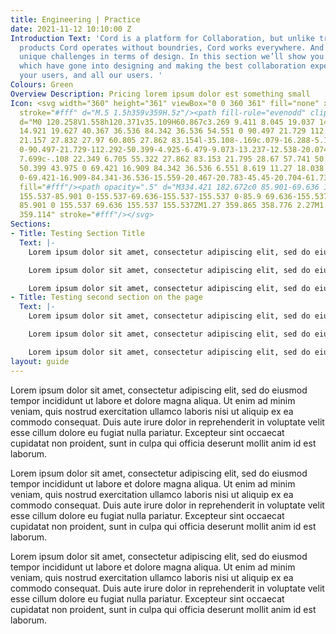 ```yaml
---
title: Engineering | Practice
date: 2021-11-12 10:10:00 Z
Introduction Text: 'Cord is a platform for Collaboration, but unlike traditional collaboration
  products Cord operates without boundries, Cord works everywhere. And with this comes
  unique challenges in terms of design. In this section we’ll show you the considerations
  which have gone into designing and making the best collaboration experience for
  your users, and all our users. '
Colours: Green
Overview Description: Pricing lorem ipsum dolor est something small
Icon: <svg width="360" height="361" viewBox="0 0 360 361" fill="none" xmlns="http://www.w3.org/2000/svg"><path
  stroke="#fff" d="M.5 1.5h359v359H.5z"/><path fill-rule="evenodd" clip-rule="evenodd"
  d="M0 120.258V1.558h120.371v35.109H60.867c3.269 9.411 8.045 19.037 14.728 27.829
  14.921 19.627 40.367 36.536 84.342 36.536 54.551 0 90.497 21.729 112.292 50.398
  21.157 27.832 27.97 60.805 27.862 83.154l-35.108-.169c.079-16.288-5.145-41.272-20.703-61.738-14.921-19.627-40.367-36.536-84.342-36.536-54.551
  0-90.497-21.729-112.292-50.399-4.925-6.479-9.073-13.237-12.538-20.074v54.59H0Zm59.248
  7.699c-.108 22.349 6.705 55.322 27.862 83.153 21.795 28.67 57.741 50.399 112.292
  50.399 43.975 0 69.421 16.909 84.342 36.536 6.551 8.619 11.27 18.038 14.533 27.272h-59.309v35.108h120.371v-118.7h-35.108v55.148c-3.464-6.837-7.612-13.595-12.538-20.074-21.794-28.67-57.74-50.399-112.292-50.399-43.975
  0-69.421-16.909-84.341-36.536-15.559-20.467-20.783-45.45-20.704-61.738l-35.108-.169Z"
  fill="#fff"/><path opacity=".5" d="M334.421 182.672c0 85.901-69.636 155.537-155.537
  155.537-85.901 0-155.537-69.636-155.537-155.537 0-85.9 69.636-155.537 155.537-155.537
  85.901 0 155.537 69.636 155.537 155.537ZM1.27 359.865 358.776 2.27M1.051 1.064 359.1
  359.114" stroke="#fff"/></svg>
Sections:
- Title: Testing Section Title
  Text: |-
    Lorem ipsum dolor sit amet, consectetur adipiscing elit, sed do eiusmod tempor incididunt ut labore et dolore magna aliqua. Ut enim ad minim veniam, quis nostrud exercitation ullamco laboris nisi ut aliquip ex ea commodo consequat. Duis aute irure dolor in reprehenderit in voluptate velit esse cillum dolore eu fugiat nulla pariatur. Excepteur sint occaecat cupidatat non proident, sunt in culpa qui officia deserunt mollit anim id est laborum.

    Lorem ipsum dolor sit amet, consectetur adipiscing elit, sed do eiusmod tempor incididunt ut labore et dolore magna aliqua. Ut enim ad minim veniam, quis nostrud exercitation ullamco laboris nisi ut aliquip ex ea commodo consequat. Duis aute irure dolor in reprehenderit in voluptate velit esse cillum dolore eu fugiat nulla pariatur. Excepteur sint occaecat cupidatat non proident, sunt in culpa qui officia deserunt mollit anim id est laborum.

    Lorem ipsum dolor sit amet, consectetur adipiscing elit, sed do eiusmod tempor incididunt ut labore et dolore magna aliqua. Ut enim ad minim veniam, quis nostrud exercitation ullamco laboris nisi ut aliquip ex ea commodo consequat. Duis aute irure dolor in reprehenderit in voluptate velit esse cillum dolore eu fugiat nulla pariatur. Excepteur sint occaecat cupidatat non proident, sunt in culpa qui officia deserunt mollit anim id est laborum.
- Title: Testing second section on the page
  Text: |-
    Lorem ipsum dolor sit amet, consectetur adipiscing elit, sed do eiusmod tempor incididunt ut labore et dolore magna aliqua. Ut enim ad minim veniam, quis nostrud exercitation ullamco laboris nisi ut aliquip ex ea commodo consequat. Duis aute irure dolor in reprehenderit in voluptate velit esse cillum dolore eu fugiat nulla pariatur. Excepteur sint occaecat cupidatat non proident, sunt in culpa qui officia deserunt mollit anim id est laborum.

    Lorem ipsum dolor sit amet, consectetur adipiscing elit, sed do eiusmod tempor incididunt ut labore et dolore magna aliqua. Ut enim ad minim veniam, quis nostrud exercitation ullamco laboris nisi ut aliquip ex ea commodo consequat. Duis aute irure dolor in reprehenderit in voluptate velit esse cillum dolore eu fugiat nulla pariatur. Excepteur sint occaecat cupidatat non proident, sunt in culpa qui officia deserunt mollit anim id est laborum.

    Lorem ipsum dolor sit amet, consectetur adipiscing elit, sed do eiusmod tempor incididunt ut labore et dolore magna aliqua. Ut enim ad minim veniam, quis nostrud exercitation ullamco laboris nisi ut aliquip ex ea commodo consequat. Duis aute irure dolor in reprehenderit in voluptate velit esse cillum dolore eu fugiat nulla pariatur. Excepteur sint occaecat cupidatat non proident, sunt in culpa qui officia deserunt mollit anim id est laborum.
layout: guide
---
```


Lorem ipsum dolor sit amet, consectetur adipiscing elit, sed do eiusmod tempor incididunt ut labore et dolore magna aliqua. Ut enim ad minim veniam, quis nostrud exercitation ullamco laboris nisi ut aliquip ex ea commodo consequat. Duis aute irure dolor in reprehenderit in voluptate velit esse cillum dolore eu fugiat nulla pariatur. Excepteur sint occaecat cupidatat non proident, sunt in culpa qui officia deserunt mollit anim id est laborum.

Lorem ipsum dolor sit amet, consectetur adipiscing elit, sed do eiusmod tempor incididunt ut labore et dolore magna aliqua. Ut enim ad minim veniam, quis nostrud exercitation ullamco laboris nisi ut aliquip ex ea commodo consequat. Duis aute irure dolor in reprehenderit in voluptate velit esse cillum dolore eu fugiat nulla pariatur. Excepteur sint occaecat cupidatat non proident, sunt in culpa qui officia deserunt mollit anim id est laborum.

Lorem ipsum dolor sit amet, consectetur adipiscing elit, sed do eiusmod tempor incididunt ut labore et dolore magna aliqua. Ut enim ad minim veniam, quis nostrud exercitation ullamco laboris nisi ut aliquip ex ea commodo consequat. Duis aute irure dolor in reprehenderit in voluptate velit esse cillum dolore eu fugiat nulla pariatur. Excepteur sint occaecat cupidatat non proident, sunt in culpa qui officia deserunt mollit anim id est laborum.
